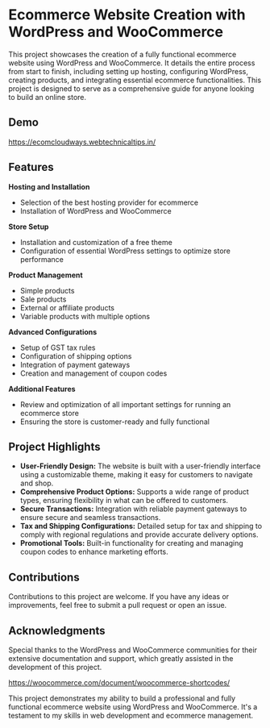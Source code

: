 
# Ecommerce Website Creation with WordPress and WooCommerce

This project showcases the creation of a fully functional ecommerce website using WordPress and WooCommerce. It details the entire process from start to finish, including setting up hosting, configuring WordPress, creating products, and integrating essential ecommerce functionalities. This project is designed to serve as a comprehensive guide for anyone looking to build an online store.


## Demo

https://ecomcloudways.webtechnicaltips.in/


## Features

**Hosting and Installation**

- Selection of the best hosting provider for ecommerce
- Installation of WordPress and WooCommerce

**Store Setup**
- Installation and customization of a free theme
- Configuration of essential WordPress settings to optimize store performance

**Product Management**
- Simple products
- Sale products
- External or affiliate products
- Variable products with multiple options

**Advanced Configurations**
- Setup of GST tax rules
- Configuration of shipping options
- Integration of payment gateways
- Creation and management of coupon codes

**Additional Features**
- Review and optimization of all important settings for running an ecommerce store
- Ensuring the store is customer-ready and fully functional



## Project Highlights

- **User-Friendly Design:** The website is built with a user-friendly interface using a customizable theme, making it easy for customers to navigate and shop.
- **Comprehensive Product Options:** Supports a wide range of product types, ensuring flexibility in what can be offered to customers.
- **Secure Transactions:** Integration with reliable payment gateways to ensure secure and seamless transactions.
- **Tax and Shipping Configurations:** Detailed setup for tax and shipping to comply with regional regulations and provide accurate delivery options.
- **Promotional Tools:** Built-in functionality for creating and managing coupon codes to enhance marketing efforts.
## Contributions

Contributions to this project are welcome. If you have any ideas or improvements, feel free to submit a pull request or open an issue.
## Acknowledgments

Special thanks to the WordPress and WooCommerce communities for their extensive documentation and support, which greatly assisted in the development of this project.

https://woocommerce.com/document/woocommerce-shortcodes/


This project demonstrates my ability to build a professional and fully functional ecommerce website using WordPress and WooCommerce. It's a testament to my skills in web development and ecommerce management.






